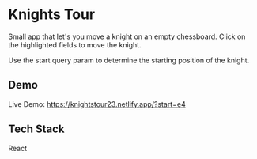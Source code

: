 # Knights Tour

Small app that let's you move a knight on an empty chessboard. Click on the highlighted fields to move the knight.

Use the start query param to determine the starting position of the knight.

## Demo

Live Demo: https://knightstour23.netlify.app/?start=e4

## Tech Stack

React